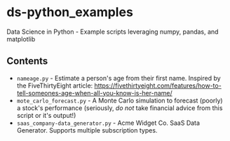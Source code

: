 # ds-python_examples
Data Science in Python - Example scripts leveraging numpy, pandas, and matplotlib

## Contents
* `nameage.py` - Estimate a person's age from their first name. Inspired by the FiveThirtyEight article: https://fivethirtyeight.com/features/how-to-tell-someones-age-when-all-you-know-is-her-name/
* `mote_carlo_forecast.py` - A Monte Carlo simulation to forecast (poorly) a stock's performance (seriously, *do not* take financial advice from this script or it's output!)
* `saas_company-data_generator.py` - Acme Widget Co. SaaS Data Generator. Supports multiple subscription types.
